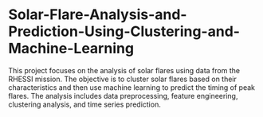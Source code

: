 # Solar-Flare-Analysis-and-Prediction-Using-Clustering-and-Machine-Learning
This project focuses on the analysis of solar flares using data from the RHESSI mission. The objective is to cluster solar flares based on their characteristics and then use machine learning to predict the timing of peak flares. The analysis includes data preprocessing, feature engineering, clustering analysis, and time series prediction.
